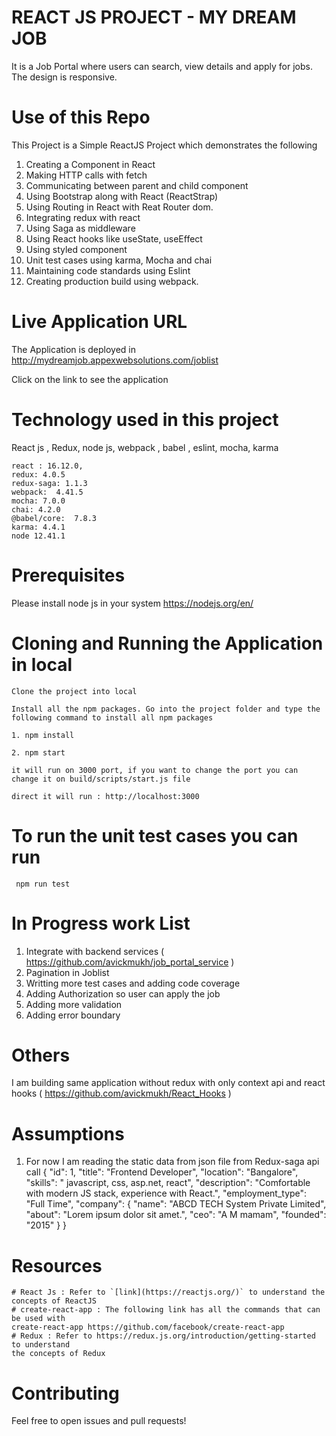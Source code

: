 # REACT JS PROJECT - MY DREAM JOB

It is a Job Portal where users can search, view details and apply for jobs. 
The design is responsive.

# Use of this Repo

This Project is a Simple ReactJS Project which demonstrates the following

1. Creating a Component in React
2. Making HTTP calls with fetch
3. Communicating between parent and child component
4. Using Bootstrap along with React (ReactStrap)
5. Using Routing in React with Reat Router dom.
6. Integrating redux with react
7. Using Saga as middleware
8. Using React hooks like useState, useEffect
9. Using styled component
10. Unit test cases using karma, Mocha and chai
11. Maintaining code standards using Eslint
12. Creating production build using webpack.

# Live Application URL

The Application is deployed in http://mydreamjob.appexwebsolutions.com/joblist

Click on the link to see the application

# Technology used in this project

React js , Redux, node js, webpack , babel , eslint, mocha, karma

    react : 16.12.0,
    redux: 4.0.5
    redux-saga: 1.1.3
    webpack:  4.41.5
    mocha: 7.0.0
    chai: 4.2.0
    @babel/core:  7.8.3
    karma: 4.4.1
    node 12.41.1
    
# Prerequisites

   Please install node js in your system https://nodejs.org/en/
   
# Cloning and Running the Application in local
    Clone the project into local

    Install all the npm packages. Go into the project folder and type the following command to install all npm packages
    
    1. npm install

    2. npm start

    it will run on 3000 port, if you want to change the port you can change it on build/scripts/start.js file

    direct it will run : http://localhost:3000

# To run the unit test cases you can run 
     
     npm run test
     
# In Progress work List

   1. Integrate with backend services ( https://github.com/avickmukh/job_portal_service )
   2. Pagination in Joblist
   3. Writting more test cases and adding code coverage
   4. Adding Authorization so user can apply the job 
   5. Adding more validation
   6. Adding error boundary

# Others

   I am building same application without redux with only context api and react hooks ( https://github.com/avickmukh/React_Hooks )


# Assumptions 
   1. For now I am reading the static data from json file from Redux-saga api call
        {
            "id": 1,
            "title": "Frontend Developer",
            "location": "Bangalore",
            "skills": " javascript, css, asp.net, react",
            "description": "Comfortable with modern JS stack, experience with React.",
            "employment_type": "Full Time",
            "company": {
                "name": "ABCD TECH System Private Limited",
                "about": "Lorem ipsum dolor sit amet.",
                "ceo": "A M mamam",
                "founded": "2015"
            }
        }
  # Resources
    # React Js : Refer to `[link](https://reactjs.org/)` to understand the concepts of ReactJS
    # create-react-app : The following link has all the commands that can be used with 
    create-react-app https://github.com/facebook/create-react-app
    # Redux : Refer to https://redux.js.org/introduction/getting-started to understand 
    the concepts of Redux
    
  # Contributing
   Feel free to open issues and pull requests!


      


